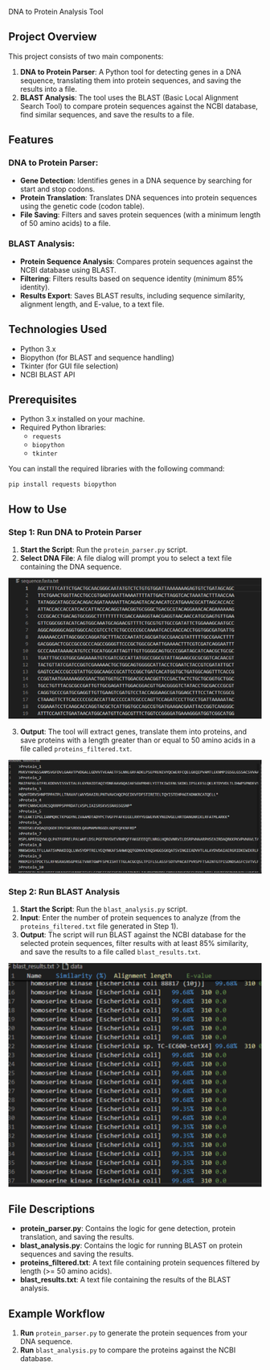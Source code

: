 DNA to Protein Analysis Tool

## Project Overview
This project consists of two main components:
1. **DNA to Protein Parser**: A Python tool for detecting genes in a DNA sequence, translating them into protein sequences, and saving the results into a file.
2. **BLAST Analysis**: The tool uses the BLAST (Basic Local Alignment Search Tool) to compare protein sequences against the NCBI database, find similar sequences, and save the results to a file.

## Features
### DNA to Protein Parser:
- **Gene Detection**: Identifies genes in a DNA sequence by searching for start and stop codons.
- **Protein Translation**: Translates DNA sequences into protein sequences using the genetic code (codon table).
- **File Saving**: Filters and saves protein sequences (with a minimum length of 50 amino acids) to a file.

### BLAST Analysis:
- **Protein Sequence Analysis**: Compares protein sequences against the NCBI database using BLAST.
- **Filtering**: Filters results based on sequence identity (minimum 85% identity).
- **Results Export**: Saves BLAST results, including sequence similarity, alignment length, and E-value, to a text file.

## Technologies Used
- Python 3.x
- Biopython (for BLAST and sequence handling)
- Tkinter (for GUI file selection)
- NCBI BLAST API

## Prerequisites
- Python 3.x installed on your machine.
- Required Python libraries:
  - `requests`
  - `biopython`
  - `tkinter`

You can install the required libraries with the following command:
```
pip install requests biopython
```

## How to Use

### Step 1: Run DNA to Protein Parser
1. **Start the Script**: Run the `protein_parser.py` script.
2. **Select DNA File**: A file dialog will prompt you to select a text file containing the DNA sequence.

![alt text](https://github.com/AkimzhanRakhimov/ComparingProtein/blob/main/1.png)

3. **Output**: The tool will extract genes, translate them into proteins, and save proteins with a length greater than or equal to 50 amino acids in a file called `proteins_filtered.txt`.

![alt text](https://github.com/AkimzhanRakhimov/ComparingProtein/blob/main/2.png)


### Step 2: Run BLAST Analysis
1. **Start the Script**: Run the `blast_analysis.py` script.
2. **Input**: Enter the number of protein sequences to analyze (from the `proteins_filtered.txt` file generated in Step 1).
3. **Output**: The script will run BLAST against the NCBI database for the selected protein sequences, filter results with at least 85% similarity, and save the results to a file called `blast_results.txt`.

![alt text](https://github.com/AkimzhanRakhimov/ComparingProtein/blob/main/3.png)

## File Descriptions
- **protein_parser.py**: Contains the logic for gene detection, protein translation, and saving the results.
- **blast_analysis.py**: Contains the logic for running BLAST on protein sequences and saving the results.
- **proteins_filtered.txt**: A text file containing protein sequences filtered by length (>= 50 amino acids).
- **blast_results.txt**: A text file containing the results of the BLAST analysis.

## Example Workflow
1. **Run** `protein_parser.py` to generate the protein sequences from your DNA sequence.
2. **Run** `blast_analysis.py` to compare the proteins against the NCBI database.


